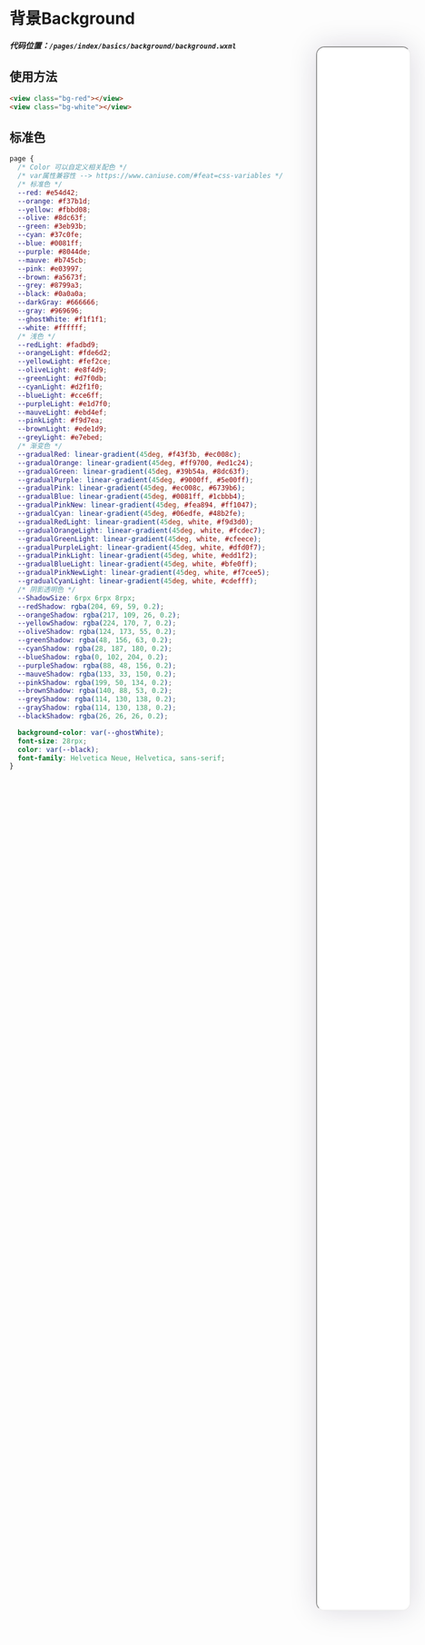 <!--
 * @Descripttion: 
 * @version: V1.0
 * @Author: Xiaokang Lei
 * @email: lxk201808@163.com
 * @Date: 2022-11-29 16:56:47
 * @LastEditors: Xiaokang Lei
 * @LastEditTime: 2022-12-06 22:43:42
-->

<div style="width:17%; height:86%; float:right; position:fixed; right:3%;top: 4%;z-index: 99;">
    <iframe src="./h5/index.html#/pages/index/basics/background/background" width="100%" height="80%" style="border-radius:15px; box-shadow:0 0 50px 0px rgb(30 0 60 / 15%);"></iframe>
</div>

# 背景Background

***代码位置：`/pages/index/basics/background/background.wxml`***

## 使用方法

<!-- <div align=center>
    <img width="19%" src="https://s1.ax1x.com/2022/11/30/zwKAaD.png">
    <img width="19%" src="https://s1.ax1x.com/2022/11/30/zwKkVO.png">
    <img width="19%" src="https://s1.ax1x.com/2022/11/30/zwKiqK.png">
    <img width="19%" src="https://s1.ax1x.com/2022/11/30/zwKPr6.png">
    <img width="19%" src="https://s1.ax1x.com/2022/11/30/zwKQqf.png">
</div> -->

```html
<view class="bg-red"></view>
<view class="bg-white"></view>
```

## 标准色

```css
page {
  /* Color 可以自定义相关配色 */
  /* var属性兼容性 --> https://www.caniuse.com/#feat=css-variables */
  /* 标准色 */
  --red: #e54d42;
  --orange: #f37b1d;
  --yellow: #fbbd08;
  --olive: #8dc63f;
  --green: #3eb93b;
  --cyan: #37c0fe;
  --blue: #0081ff;
  --purple: #8044de;
  --mauve: #b745cb;
  --pink: #e03997;
  --brown: #a5673f;
  --grey: #8799a3;
  --black: #0a0a0a;
  --darkGray: #666666;
  --gray: #969696;
  --ghostWhite: #f1f1f1;
  --white: #ffffff;
  /* 浅色 */
  --redLight: #fadbd9;
  --orangeLight: #fde6d2;
  --yellowLight: #fef2ce;
  --oliveLight: #e8f4d9;
  --greenLight: #d7f0db;
  --cyanLight: #d2f1f0;
  --blueLight: #cce6ff;
  --purpleLight: #e1d7f0;
  --mauveLight: #ebd4ef;
  --pinkLight: #f9d7ea;
  --brownLight: #ede1d9;
  --greyLight: #e7ebed;
  /* 渐变色 */
  --gradualRed: linear-gradient(45deg, #f43f3b, #ec008c);
  --gradualOrange: linear-gradient(45deg, #ff9700, #ed1c24);
  --gradualGreen: linear-gradient(45deg, #39b54a, #8dc63f);
  --gradualPurple: linear-gradient(45deg, #9000ff, #5e00ff);
  --gradualPink: linear-gradient(45deg, #ec008c, #6739b6);
  --gradualBlue: linear-gradient(45deg, #0081ff, #1cbbb4);
  --gradualPinkNew: linear-gradient(45deg, #fea894, #ff1047);
  --gradualCyan: linear-gradient(45deg, #06edfe, #48b2fe);
  --gradualRedLight: linear-gradient(45deg, white, #f9d3d0);
  --gradualOrangeLight: linear-gradient(45deg, white, #fcdec7);
  --gradualGreenLight: linear-gradient(45deg, white, #cfeece);
  --gradualPurpleLight: linear-gradient(45deg, white, #dfd0f7);
  --gradualPinkLight: linear-gradient(45deg, white, #edd1f2);
  --gradualBlueLight: linear-gradient(45deg, white, #bfe0ff);
  --gradualPinkNewLight: linear-gradient(45deg, white, #f7cee5);
  --gradualCyanLight: linear-gradient(45deg, white, #cdefff);
  /* 阴影透明色 */
  --ShadowSize: 6rpx 6rpx 8rpx;
  --redShadow: rgba(204, 69, 59, 0.2);
  --orangeShadow: rgba(217, 109, 26, 0.2);
  --yellowShadow: rgba(224, 170, 7, 0.2);
  --oliveShadow: rgba(124, 173, 55, 0.2);
  --greenShadow: rgba(48, 156, 63, 0.2);
  --cyanShadow: rgba(28, 187, 180, 0.2);
  --blueShadow: rgba(0, 102, 204, 0.2);
  --purpleShadow: rgba(88, 48, 156, 0.2);
  --mauveShadow: rgba(133, 33, 150, 0.2);
  --pinkShadow: rgba(199, 50, 134, 0.2);
  --brownShadow: rgba(140, 88, 53, 0.2);
  --greyShadow: rgba(114, 130, 138, 0.2);
  --grayShadow: rgba(114, 130, 138, 0.2);
  --blackShadow: rgba(26, 26, 26, 0.2);

  background-color: var(--ghostWhite);
  font-size: 28rpx;
  color: var(--black);
  font-family: Helvetica Neue, Helvetica, sans-serif;
}
```
